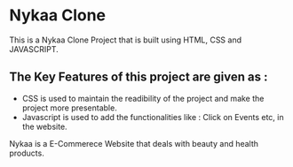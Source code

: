 <h1>Nykaa Clone</h1>
<p>This is a Nykaa Clone Project that is built using HTML, CSS and JAVASCRIPT.</p>
<h2>The Key Features of this project are given as : </h2>
<ul>
  <li>CSS is used to maintain the readibility of the project and make the project more presentable.</li>
  <li>Javascript is used to add the functionalities like : Click on Events etc, in the website.</li>
</ul>
<p>Nykaa is a E-Commerece Website that deals with beauty and health products.</p>
